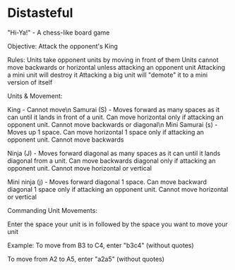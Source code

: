 # Distasteful
 "Hi-Ya!" - A chess-like board game

Objective:
Attack the opponent's King

Rules:
Units take opponent units by moving in front of them
Units cannot move backwards or horizontal unless attacking an opponent unit
Attacking a mini unit will destroy it
Attacking a big unit will "demote" it to a mini version of itself

Units & Movement:

King - Cannot move\n
Samurai (S) - Moves forward as many spaces as it can until it lands in front of a unit. Can move horizontal only if attacking an opponent unit. Cannot move backwards or diagonal\n
Mini Samurai (s) - Moves up 1 space. Can move horizontal 1 space only if attacking an opponent unit. Cannot move backwards

Ninja (J) - Moves forward diagonal as many spaces as it can until it lands diagonal from a unit. Can move backwards diagonal only if attacking an opponent unit. Cannot move horizontal or vertical

Mini ninja (j) - Moves forward diagonal 1 space. Can move backward diagonal 1 space only if attacking an opponent unit. Cannot move horizontal or vertical

Commanding Unit Movements:

Enter the space your unit is in followed by the space you want to move your unit

Example: To move from B3 to C4, enter "b3c4" (without quotes)

To move from A2 to A5, enter "a2a5" (without quotes)
